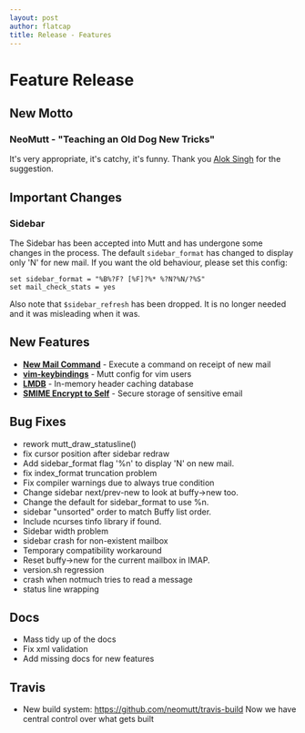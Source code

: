 ```yaml
---
layout: post
author: flatcap
title: Release - Features
---
```


# Feature Release

## New Motto

### NeoMutt - "Teaching an Old Dog New Tricks"

It's very appropriate, it's catchy, it's funny.
Thank you [Alok Singh](https://github.com/Alok) for the suggestion.

## Important Changes

### Sidebar

The Sidebar has been accepted into Mutt and has undergone some changes in the process.  The default `sidebar_format` has changed to display only 'N' for new mail.  If you want the old behaviour, please set this config:

```
set sidebar_format = "%B%?F? [%F]?%* %?N?%N/?%S"
set mail_check_stats = yes
```

Also note that `$sidebar_refresh` has been dropped.  It is no longer needed and it was misleading when it was.

## New Features
  - [**New Mail Command**](http://www.neomutt.org/feature/new-mail/) - Execute a command on receipt of new mail
  - [**vim-keybindings**](https://github.com/neomutt/neomutt/tree/contrib/vim-keybindings) - Mutt config for vim users
  - [**LMDB**](http://www.neomutt.org/feature/lmdb/) - In-memory header caching database
  - [**SMIME Encrypt to Self**](http://www.neomutt.org/feature/smime-encrypt-self/) - Secure storage of sensitive email

## Bug Fixes
  - rework mutt_draw_statusline()
  - fix cursor position after sidebar redraw
  - Add sidebar_format flag '%n' to display 'N' on new mail.
  - fix index_format truncation problem
  - Fix compiler warnings due to always true condition
  - Change sidebar next/prev-new to look at buffy->new too.
  - Change the default for sidebar_format to use %n.
  - sidebar "unsorted" order to match Buffy list order.
  - Include ncurses tinfo library if found.
  - Sidebar width problem
  - sidebar crash for non-existent mailbox
  - Temporary compatibility workaround
  - Reset buffy->new for the current mailbox in IMAP.
  - version.sh regression
  - crash when notmuch tries to read a message
  - status line wrapping

## Docs
  - Mass tidy up of the docs
  - Fix xml validation
  - Add missing docs for new features

## Travis
  - New build system:
    https://github.com/neomutt/travis-build
    Now we have central control over what gets built

